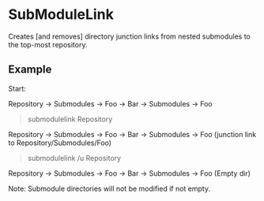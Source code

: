 SubModuleLink
=============

Creates [and removes] directory junction links from nested submodules to the top-most repository.

Example
-------

Start:

Repository
  -> Submodules
    -> Foo
    -> Bar
      -> Submodules
        -> Foo

> submodulelink Repository

Repository
  -> Submodules
    -> Foo
    -> Bar
      -> Submodules
        -> Foo (junction link to Repository/Submodules/Foo)

> submodulelink /u Repository

Repository
  -> Submodules
    -> Foo
    -> Bar
      -> Submodules
        -> Foo (Empty dir)

        
Note: Submodule directories will not be modified if not empty.

  
